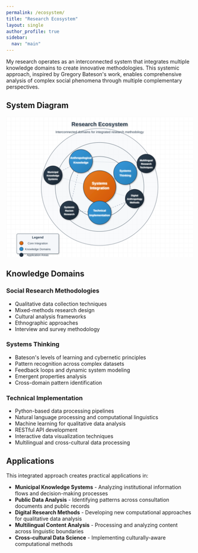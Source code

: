 ```yaml
---
permalink: /ecosystem/
title: "Research Ecosystem"
layout: single
author_profile: true
sidebar:
  nav: "main"
---
```


My research operates as an interconnected system that integrates multiple knowledge domains to create innovative methodologies. This systemic approach, inspired by Gregory Bateson's work, enables comprehensive analysis of complex social phenomena through multiple complementary perspectives.

## System Diagram

![Research Ecosystem Diagram](../assets/images/research-ecosystem-diagram.svg)

## Knowledge Domains

### Social Research Methodologies
- Qualitative data collection techniques
- Mixed-methods research design
- Cultural analysis frameworks
- Ethnographic approaches
- Interview and survey methodology

### Systems Thinking
- Bateson's levels of learning and cybernetic principles
- Pattern recognition across complex datasets
- Feedback loops and dynamic system modeling
- Emergent properties analysis
- Cross-domain pattern identification

### Technical Implementation
- Python-based data processing pipelines
- Natural language processing and computational linguistics
- Machine learning for qualitative data analysis
- RESTful API development
- Interactive data visualization techniques
- Multilingual and cross-cultural data processing

## Applications

This integrated approach creates practical applications in:

- **Municipal Knowledge Systems** - Analyzing institutional information flows and decision-making processes
- **Public Data Analysis** - Identifying patterns across consultation documents and public records
- **Digital Research Methods** - Developing new computational approaches for qualitative data analysis
- **Multilingual Content Analysis** - Processing and analyzing content across linguistic boundaries
- **Cross-cultural Data Science** - Implementing culturally-aware computational methods